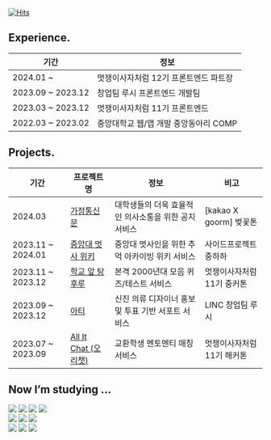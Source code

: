 [![Hits](https://hits.seeyoufarm.com/api/count/incr/badge.svg?url=https%3A%2F%2Fgithub.com%2Fgominzip&count_bg=%2379C83D&title_bg=%23555555&icon=&icon_color=%23E7E7E7&title=hits&edge_flat=false)](https://hits.seeyoufarm.com)

## Experience.

| 기간 | 정보 |
| ------------ | ------------- |
| 2024.01 ~ | 멋쟁이사자처럼 12기 프론트엔드 파트장 |
| 2023.09 ~ 2023.12 | 창업팀 루시 프론트엔드 개발팀 |
| 2023.03 ~ 2023.12 | 멋쟁이사자처럼 11기 프론트엔드 |
| 2022.03 ~ 2023.02 | 중앙대학교 웹/앱 개발 중앙동아리 COMP  |

## Projects.

| 기간 | 프로젝트명 | 정보 | 비고 |
| ------------ | ------------- | ------------- | ------------- |
| 2024.03 | [가정통신문](https://github.com/9oormthon-univ/2024_BEOTKKOTTHON_TEAM_15_FE) | 대학생들의 더욱 효율적인 의사소통을 위한 공지 서비스 | [kakao X goorm] 벚꽃톤 |
| 2023.11 ~ 2024.01 | [중앙대 멋사 위키](https://github.com/cau-likelion-org/kiwi-client) | 중앙대 멋사인을 위한 추억 아카이빙 위키 서비스 | 사이드프로젝트 중하하 |
| 2023.11 ~ 2023.12 | [학교 앞 탕후루](https://github.com/huru-huru/huruhuru-Client) | 본격 2000년대 모음 퀴즈/테스트 서비스 | 멋쟁이사자처럼 11기 중커톤 |
| 2023.09 ~ 2023.12 | [아티](https://github.com/Lucy-Arti/Arti-Client) | 신진 의류 디자이너 홍보 및 투표 기반 서포트 서비스| LINC 창업팀 루시 |
| 2023.07 ~ 2023.09 | [All It Chat (오리챗)](https://github.com/Team-All-It-Chat/AIC-Web) | 교환학생 멘토멘티 매칭 서비스 | 멋쟁이사자처럼 11기 해커톤|
  
## Now I’m studying ...
<div align="start">
  <img src="https://img.shields.io/badge/html5-E34F26?style=flat-square&logo=html5&logoColor=white"> 
  <img src="https://img.shields.io/badge/css3-1572B6?style=flat-square&logo=css3&logoColor=white"> 
  <img src="https://img.shields.io/badge/javascript-F7DF1E?style=flat-square&logo=javascript&logoColor=black"> 
  <img src="https://img.shields.io/badge/typescript-3178C6?style=flat-square&logo=typescript&logoColor=white"> 
    <br>

 <img src="https://img.shields.io/badge/mysql-4479A1?style=flat-square&logo=mysql&logoColor=white"> 
  <img src="https://img.shields.io/badge/firebase-FFCA28?style=flat-square&logo=firebase&logoColor=white">
  <img src="https://img.shields.io/badge/Amazon AWS-232F3E?style=flat-square&logo=Amazon%20AWS&logoColor=white"/>
  <br>
    
  <img src="https://img.shields.io/badge/react-61DAFB?style=flat-square&logo=react&logoColor=black"> 
  <img src="https://img.shields.io/badge/Next.js-000000?style=flat-square&logo=Next.js&logoColor=white">
  <img src="https://img.shields.io/badge/node.js-339933?style=flat-square&logo=Node.js&logoColor=white">
    <br>
    
</div>
</div>

